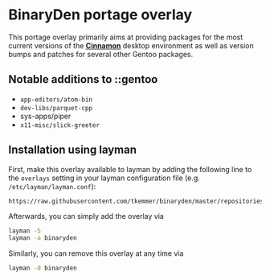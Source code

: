 # BinaryDen portage overlay
This portage overlay primarily aims at providing packages for the most current versions of
the [**Cinnamon**](https://github.com/linuxmint) desktop environment as well as version
bumps and patches for several other Gentoo packages.

## Notable additions to ::gentoo
 * `app-editors/atom-bin`
 * `dev-libs/parquet-cpp`
 *  sys-apps/piper
 * `x11-misc/slick-greeter`

## Installation using layman
First, make this overlay available to layman by adding the following line to the `overlays`
setting in your layman configuration file (e.g. `/etc/layman/layman.conf`):
```
https://raw.githubusercontent.com/tkemmer/binaryden/master/repositories.xml
```

Afterwards, you can simply add the overlay via
```sh
layman -S
layman -a binaryden
```
Similarly, you can remove this overlay at any time via
```sh
layman -d binaryden
```
